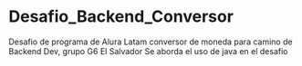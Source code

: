 # Desafio_Backend_Conversor
Desafio de programa de Alura Latam conversor de moneda para camino de Backend Dev, grupo G6 El Salvador 
Se aborda el uso de java en el desafio
